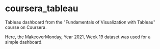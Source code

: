 # coursera_tableau

Tableau dashboard from the "Fundamentals of Visualization with Tableau" course on Coursera.

Here, the MakeoverMonday, Year 2021, Week 19 dataset was used for a simple dashboard.
